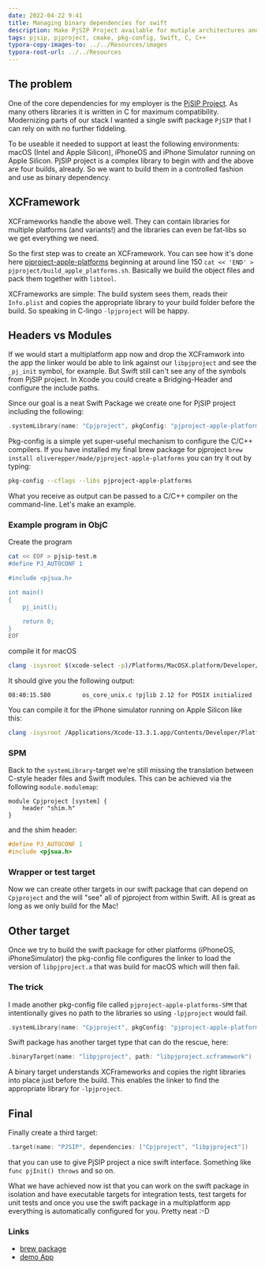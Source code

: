 ```yaml
---
date: 2022-04-22 9:41
title: Managing binary dependencies for swift
description: Make PjSIP Project available for mutiple architectures and targets
tags: pjsip, pjproject, cmake, pkg-config, Swift, C, C++
typora-copy-images-to: ../../Resources/images
typora-root-url: ../../Resources
---
```


## The problem

One of the core dependencies for my employer is the [PjSIP Project](https://www.pjsip.org). As many others libraries it
is written in C for maximum compatibility. Modernizing parts of our stack I wanted a single swift package `PjSIP` that I can rely on with no further fiddeling.

To be useable it needed to support at least the following environments: macOS (Intel and Apple Silicon), iPhoneOS and iPhone Simulator running on Apple Silicon. PjSIP project is a complex library to begin with and the above are four builds, already.
So we want to build them in a controlled fashion and use as binary dependency.

## XCFramework
XCFrameworks handle the above well. They can contain libraries for multiple platforms (and variants!) and the libraries can even be fat-libs so we get everything we need.

So the first step was to create an XCFramework. You can see how it's done here [pjproject-apple-platforms](https://github.com/oliverepper/pjproject-apple-platforms/blob/main/start.sh) beginning at around line 150 `cat << 'END' > pjproject/build_apple_platforms.sh`. Basically we build the object files and pack them together with `libtool`.

XCFrameworks are simple: The build system sees them, reads their `Info.plist` and copies the appropriate library to your build folder before the build. So speaking in C-lingo `-lpjproject` will be happy.


## Headers vs Modules

If we would start a multiplatform app now and drop the XCFramwork into the app the linker would be able to link against our `libpjproject` and see the `_pj_init` symbol, for example. But Swift still can't see any of the symbols from PjSIP project.
In Xcode you could create a Bridging-Header and configure the include paths.

Since our goal is a neat Swift Package we create one for PjSIP project including the following:

```swift
.systemLibrary(name: "Cpjproject", pkgConfig: "pjproject-apple-platforms")
```

Pkg-config is a simple yet super-useful mechanism to configure the C/C++ compilers. If you have installed my final brew package for pjproject `brew install oliverepper/made/pjproject-apple-platforms` you can try it out by typing:

```sh
pkg-config --cflags --libs pjproject-apple-platforms
```
What you receive as output can be passed to a C/C++ compiler on the command-line. Let's make an example.

### Example program in ObjC
Create the program

```sh
cat << EOF > pjsip-test.m
#define PJ_AUTOCONF 1

#include <pjsua.h>

int main()
{
	pj_init();

	return 0;
}
EOF
```

compile it for macOS

```sh
clang -isysroot $(xcode-select -p)/Platforms/MacOSX.platform/Developer/SDKs/MacOSX.sdk `pkg-config --libs --cflags pjproject-apple-platforms` -o pjsip-test pjsip-test.m
```

It should give you the following output:

```pre
08:40:15.580         os_core_unix.c !pjlib 2.12 for POSIX initialized
```

You can compile it for the iPhone simulator running on Apple Silicon like this:

```sh
clang -isysroot /Applications/Xcode-13.3.1.app/Contents/Developer/Platforms/iPhoneSimulator.platform/Developer/SDKs/iPhoneSimulator.sdk `pkg-config --libs --cflags pjproject-apple-platforms-iPhoneSimulator` -o pjsip-test pjsip-test.m
```

### SPM
Back to the `systemLibrary`-target we're still missing the translation between C-style header files and Swift modules. This can be achieved via the following `module.modulemap`:

```pre
module Cpjproject [system] {
    header "shim.h"
}

```

and the shim header:

```c
#define PJ_AUTOCONF 1
#include <pjsua.h>
```

### Wrapper or test target
Now we can create other targets in our swift package that can depend on `Cpjproject` and the will "see" all of pjproject from within Swift. All is great as long as we only build for the Mac!

## Other target
Once we try to build the swift package for other platforms (iPhoneOS, iPhoneSimulator) the pkg-config file configures the linker to load the version of `libpjproject.a` that was build for macOS which will then fail.

### The trick
I made another pkg-config file called `pjproject-apple-platforms-SPM` that intentionally gives no path to the libraries so using `-lpjproject` would fail.

```swift
.systemLibrary(name: "Cpjproject", pkgConfig: "pjproject-apple-platforms-SPM")
```

Swift package has another target type that can do the rescue, here:

```swift
.binaryTarget(name: "libpjproject", path: "libpjproject.xcframework")
```

A binary target understands XCFrameworks and copies the right libraries into place just before the build. This enables the linker to find the appropriate library for `-lpjproject`.

## Final
Finally create a third target:

```swift
.target(name: "PJSIP", dependencies: ["Cpjproject", "libpjproject"])
```

that you can use to give PjSIP project a nice swift interface. Something like `func pjInit() throws` and so on.

What we have achieved now ist that you can work on the swift package in isolation and have executable targets for integration tests, test targets for unit tests and once you use the swift package in a multiplatform app everything is automatically configured for you. Pretty neat :-D

### Links
- [brew package](https://github.com/oliverepper/homebrew-made)
- [demo App](https://github.com/oliverepper/pjproject-apple-platforms-Demo)